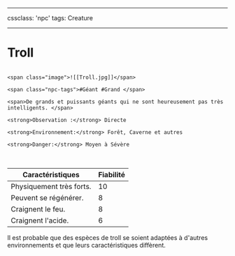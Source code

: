 
---

cssclass: 'npc'
tags: Creature

---

# Troll

```ad-desc

<span class="image">![[Troll.jpg]]</span>

<span class="npc-tags">#Géant #Grand </span>

<span>De grands et puissants géants qui ne sont heureusement pas très intelligents. </span>

<strong>Observation :</strong> Directe

<strong>Environnement:</strong> Forêt, Caverne et autres

<strong>Danger:</strong> Moyen à Sévère

```

<br>

| Caractéristiques                                                    | Fiabilité |
| ------------------------------------------------------------------- | --------- |
| Physiquement très forts.               | 10        |
| Peuvent se régénérer. | 8         |
| Craignent le feu. | 8         |
| Craignent l'acide. | 6         |

Il est probable que des espèces de troll se soient adaptées à d'autres environnements et que leurs caractéristiques diffèrent.
